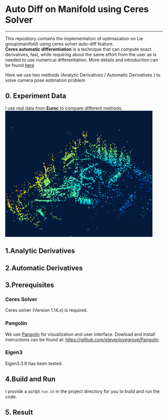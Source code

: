 # Auto Diff on Manifold using Ceres Solver 
---
This repository contains the implementation of optimazation on Lie group(manifold) using ceres solver auto-diff feature.  
**Ceres automatic differentiation** is a technique that can compute exact derivatives, fast, while requiring about the same effort from the user as is needed to use numerical differentiation. 
More details and introduction can be found [here](http://ceres-solver.org/automatic_derivatives.html)

Here we use two methods (Analytic Derivatives / Automatic Derivatives ) to solve camera pose estimation problem


## 0. Experiment Data 
  I use real data from **Euroc** to compare different methods.
  ![euroc dataset map points ](images/Euroc_dataset.png)


## 1.Analytic Derivatives
 
## 2.Automatic Derivatives


## 3.Prerequisites
  ### Ceres Solver 
  Ceres solver (Version 1.14.x) is required.  
  
  ### Pangolin
  We use [Pangolin](https://github.com/stevenlovegrove/Pangolin) for visualization and user interface. Dowload and install instructions can be found at: https://github.com/stevenlovegrove/Pangolin.

  ### Eigen3 
  Eigen3.3.9 has been tested. 


## 4.Build and Run 
I provide a script `run.sh` in the project directory for you to build and run the code. 


## 5. Result 


  

